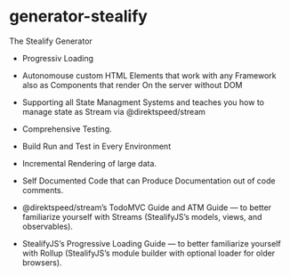 # generator-stealify
The Stealify Generator



- Progressiv Loading
- Autonomouse custom HTML Elements that work with any Framework also as Components that render On the server without DOM
- Supporting all State Managment Systems and teaches you how to manage state as Stream via @direktspeed/stream
- Comprehensive Testing.
- Build Run and Test in Every Environment
- Incremental Rendering of large data.
- Self Documented Code that can Produce Documentation out of code comments.




- @direktspeed/stream’s TodoMVC Guide and ATM Guide — to better familiarize yourself with Streams (StealifyJS’s models, views, and observables).
- StealifyJS’s Progressive Loading Guide — to better familiarize yourself with Rollup (StealifyJS’s module builder with optional loader for older browsers).
